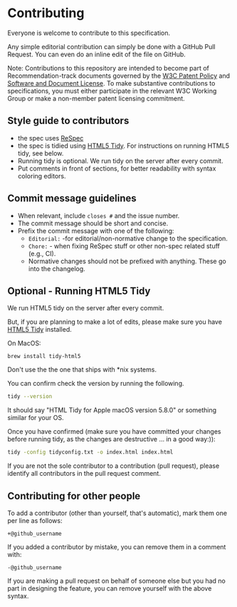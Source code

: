 # Contributing

Everyone is welcome to contribute to this specification.

Any simple editorial contribution can simply be done with a GitHub Pull Request.
You can even do an inline edit of the file on GitHub.

Note: Contributions to this repository are intended to become part of Recommendation-track documents governed by the
[W3C Patent Policy](https://www.w3.org/Consortium/Patent-Policy-20040205/) and
[Software and Document License](https://www.w3.org/Consortium/Legal/copyright-software). To make substantive contributions to specifications, you must either participate
in the relevant W3C Working Group or make a non-member patent licensing commitment.

## Style guide to contributors

- the spec uses [ReSpec](https://www.w3.org/respec/)
- the spec is tidied using [HTML5 Tidy](https://github.com/w3c/tidy-html5). For
  instructions on running HTML5 tidy, see below.
- Running tidy is optional. We run tidy on the server after every commit.
- Put comments in front of sections, for better readability with
  syntax coloring editors.

## Commit message guidelines

  - When relevant, include `closes #` and the issue number.
  - The commit message should be short and concise.
  - Prefix the commit message with one of the following:
    - `Editorial:` -for editorial/non-normative change to the specification.
    - `Chore:` - when fixing ReSpec stuff or other non-spec related stuff (e.g., CI).
    - Normative changes should not be prefixed with anything. These go into the changelog.

## Optional - Running HTML5 Tidy

We run HTML5 tidy on the server after every commit.

But, if you are planning to make a lot of edits, please make sure you
have [HTML5 Tidy](https://github.com/w3c/tidy-html5) installed.

On MacOS:

```
brew install tidy-html5
```

Don't use the the one that ships with \*nix systems.

You can confirm check the version by running the following.

```bash
tidy --version
```

It should say "HTML Tidy for Apple macOS version 5.8.0" or something similar for your OS.

Once you have confirmed (make sure you have committed your changes before
running tidy, as the changes are destructive ... in a good way:)):

```bash
tidy -config tidyconfig.txt -o index.html index.html
```

If you are not the sole contributor to a contribution (pull request), please identify all
contributors in the pull request comment.

## Contributing for other people

To add a contributor (other than yourself, that's automatic), mark them one per line as follows:

```text
+@github_username
```

If you added a contributor by mistake, you can remove them in a comment with:

```text
-@github_username
```

If you are making a pull request on behalf of someone else but you had no part in designing the
feature, you can remove yourself with the above syntax.
